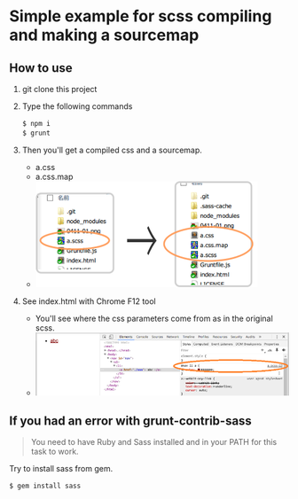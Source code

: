 # Simple example for scss compiling and making a sourcemap  

## How to use
1. git clone this project
1. Type the following commands
    
    ```sh
    $ npm i
    $ grunt
    ```
1. Then you'll get a compiled css and a sourcemap.
    - a.css
    - a.css.map
    - ![](https://raw.githubusercontent.com/kujiy/simple-sass-example/master/images/added.png)
1. See index.html with Chrome F12 tool
    - You'll see where the css parameters come from as in the original scss.
    - ![](https://raw.githubusercontent.com/kujiy/simple-sass-example/master/images/0411-01.png)

## If you had an error with grunt-contrib-sass
> You need to have Ruby and Sass installed and in your PATH for this task to work.  

Try to install sass from gem.

    $ gem install sass
